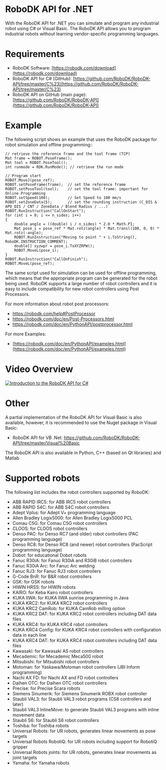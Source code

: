 RoboDK API for .NET
=================

With the RoboDK API for .NET you can simulate and program any industrial robot using C# or Visual Basic. The RoboDK API allows you to program industrial robots without learning vendor-specific programming languages.

Requirements
============

 * RoboDK Software: [https://robodk.com/download](https://robodk.com/download)
 * RoboDK API for C# (GitHub): [https://github.com/RoboDK/RoboDK-API/tree/master/C%23](https://github.com/RoboDK/RoboDK-API/tree/master/C%23)
 * RoboDK API on GitHub (main page): [https://github.com/RoboDK/RoboDK-API](https://github.com/RoboDK/RoboDK-API)

Example
=======

The following script shows an example that uses the RoboDK package for robot simulation and offline programming::

    // retrieve the reference frame and the tool frame (TCP)
    Mat frame = ROBOT.PoseFrame();
    Mat tool = ROBOT.PoseTool();
    int runmode = RDK.RunMode(); // retrieve the run mode 
    
    // Program start
    ROBOT.MoveJ(pose_ref);
    ROBOT.setPoseFrame(frame);  // set the reference frame
    ROBOT.setPoseTool(tool);    // set the tool frame: important for Online Programming
    ROBOT.setSpeed(100);        // Set Speed to 100 mm/s
    ROBOT.setZoneData(5);       // set the rounding instruction (C_DIS & APO_DIS / CNT / ZoneData / Blend Radius / ...)
    ROBOT.RunInstruction("CallOnStart");
    for (int i = 0; i <= n_sides; i++)
    {
        double angle = ((double) i / n_sides) * 2.0 * Math.PI;
        Mat pose_i = pose_ref * Mat.rotz(angle) * Mat.transl(100, 0, 0) * Mat.rotz(-angle);
        ROBOT.RunInstruction("Moving to point " + i.ToString(), RoboDK.INSTRUCTION_COMMENT);
        double[] xyzwpr = pose_i.ToXYZRPW();
        ROBOT.MoveL(pose_i);
    }
    ROBOT.RunInstruction("CallOnFinish");
    ROBOT.MoveL(pose_ref);

The same script used for simulation can be used for offline programming, which means that the appropriate program can be generated for the robot being used. RoboDK supports a large number of robot controllers and it is easy to include compatibility for new robot controllers using Post Processors.

For more information about robot post processors:
 * https://robodk.com/help#PostProcessor
 * https://robodk.com/doc/en/Post-Processors.html
 * https://robodk.com/doc/en/PythonAPI/postprocessor.html

For more Examples:
 * [https://robodk.com/doc/en/PythonAPI/examples.html](https://robodk.com/doc/en/PythonAPI/examples.html)

 
Video Overview
========

[![Introduction to the RoboDK API for C#](https://img.youtube.com/vi/3I6OK1Kd2Eo/0.jpg)](https://www.youtube.com/watch?v=3I6OK1Kd2Eo)
 
Other
=====

A partial implementation of the RoboDK API for Visual Basic is also available, however, it is recommended to use the Nuget package in Visual Basic:
 * RoboDK API for VB .Net: https://github.com/RoboDK/RoboDK-API/tree/master/Visual%20Basic
 
The RoboDK API is also available in Python, C++ (based on Qt libraries) and Matlab

Supported robots
================

The following list includes the robot controllers supported by RoboDK:
 * ABB RAPID IRC5: for ABB IRC5 robot controllers
 * ABB RAPID S4C: for ABB S4C robot controllers
 * Adept Vplus: for Adept V+ programming language
 * Allen Bradley Logix5000: for Allen Bradley Logix5000 PCL
 * Comau C5G: for Comau C5G robot controllers
 * CLOOS: for CLOOS robot controllers
 * Denso PAC: for Denso RC7 (and older) robot controllers (PAC programming language)
 * Denso RC8: for Denso RC8 (and newer) robot controllers (PacScript programming language)
 * Dobot: for educational Dobot robots
 * Fanuc R30iA: for Fanuc R30iA and R30iB robot controllers
 * Fanuc R30iA Arc: for Fanuc Arc welding
 * Fanuc RJ3: for Fanuc RJ3 robot controllers
 * G-Code BnR: for B&R robot controllers
 * GSK: for GSK robots
 * HIWIN HRSS: for HIWIN robots
 * KAIRO: for Keba Kairo robot controllers
 * KUKA IIWA: for KUKA IIWA sunrise programming in Java
 * KUKA KRC2: for KUKA KRC2 robot controllers
 * KUKA KRC2 CamRob: for KUKA CamRob milling option
 * KUKA KRC2 DAT: for KUKA KRC2 robot controllers including DAT data files
 * KUKA KRC4: for KUKA KRC4 robot controllers
 * KUKA KRC4 Config: for KUKA KRC4 robot controllers with configuration data in each line
 * KUKA KRC4 DAT: for KUKA KRC4 robot controllers including DAT data files
 * Kawasaki: for Kawasaki AS robot controllers
 * Mecademic: for Mecademic Meca500 robot
 * Mitsubishi: for Mitsubishi robot controllers
 * Motoman: for Yaskawa/Motoman robot controllers (JBI Inform programming)
 * Nachi AX FD: for Nachi AX and FD robot controllers
 * Daihen OTC: for Daihen OTC robot controllers
 * Precise: for Precise Scara robots
 * Siemens Sinumerik: for Siemens Sinumerik ROBX robot controller
 * Staubli VAL3: for Staubli VAL3 robot programs (CS8 controllers and later)
 * Staubli VAL3 InlineMove: to generate Staubli VAL3 programs with inline movement data
 * Staubli S6: for Staubli S6 robot controllers
 * Toshiba: for Toshiba robots
 * Universal Robots: for UR robots, generates linear movements as pose targets
 * Universal Robots RobotiQ: for UR robots including support for RobotiQ gripper
 * Universal Robots joints: for UR robots, generates linear movements as joint targets
 * Yamaha: for Yamaha robots